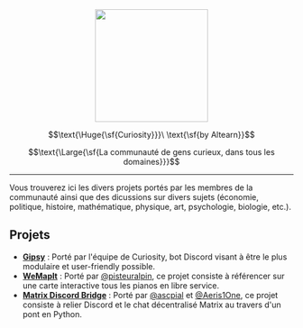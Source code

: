 <div align="center">
  <img height="200" src="https://altearn.xyz/wp-content/uploads/2020/12/537d592db40245f7ae52fb6ef210ded3-1-e1607771150288.png"  />
</div>

<!---On utilise MathJax parce que la mise en page de GitHub est très limitée-->
```math
\text{\Huge{\sf{Curiosity}}}\ \text{\sf{by Altearn}}
```
<!---GitHub supporte pas les sauts de lignes donc on ferme le bloc pour en ouvrir une autre, chiant/20-->
```math
\text{\Large{\sf{La communauté de gens curieux, dans tous les domaines}}}
```

---

Vous trouverez ici les divers projets portés par les membres de la communauté ainsi que des dicussions sur divers sujets (économie, politique, histoire, mathématique, physique, art, psychologie, biologie, etc.).

## Projets

- [**Gipsy**](https://github.com/Curiosity-org/Gipsy) : Porté par l'équipe de Curiosity, bot Discord visant à être le plus modulaire et user-friendly possible.
- [**WeMapIt**](https://github.com/WeMapIt/WeMapIt) : Porté par [@pisteuralpin](https://github.com/pisteuralpin), ce projet consiste à référencer sur une carte interactive tous les pianos en libre service.
- [**Matrix Discord Bridge**](https://github.com/Curiosity-org/Matrix-Discord-Bridge) : Porté par [@ascpial](https://github.com/ascpial) et [@Aeris1One](https://github.com/Aeris1One), ce projet consiste à relier Discord et le chat décentralisé Matrix au travers d'un pont en Python.
